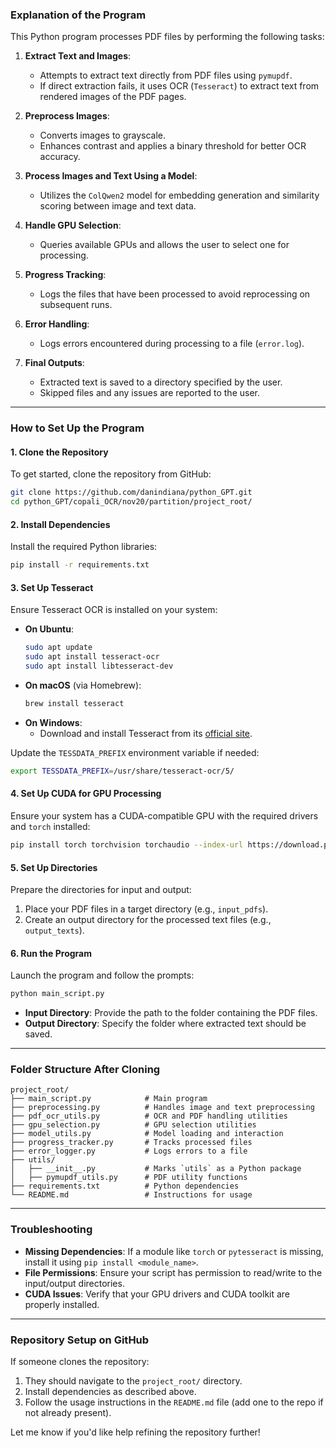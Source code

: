 ### Explanation of the Program

This Python program processes PDF files by performing the following tasks:
1. **Extract Text and Images**:
   - Attempts to extract text directly from PDF files using `pymupdf`.
   - If direct extraction fails, it uses OCR (`Tesseract`) to extract text from rendered images of the PDF pages.
   
2. **Preprocess Images**:
   - Converts images to grayscale.
   - Enhances contrast and applies a binary threshold for better OCR accuracy.

3. **Process Images and Text Using a Model**:
   - Utilizes the `ColQwen2` model for embedding generation and similarity scoring between image and text data.

4. **Handle GPU Selection**:
   - Queries available GPUs and allows the user to select one for processing.

5. **Progress Tracking**:
   - Logs the files that have been processed to avoid reprocessing on subsequent runs.

6. **Error Handling**:
   - Logs errors encountered during processing to a file (`error.log`).

7. **Final Outputs**:
   - Extracted text is saved to a directory specified by the user.
   - Skipped files and any issues are reported to the user.

---

### How to Set Up the Program

#### 1. **Clone the Repository**
To get started, clone the repository from GitHub:
```bash
git clone https://github.com/danindiana/python_GPT.git
cd python_GPT/copali_OCR/nov20/partition/project_root/
```

#### 2. **Install Dependencies**
Install the required Python libraries:
```bash
pip install -r requirements.txt
```

#### 3. **Set Up Tesseract**
Ensure Tesseract OCR is installed on your system:
- **On Ubuntu**:
  ```bash
  sudo apt update
  sudo apt install tesseract-ocr
  sudo apt install libtesseract-dev
  ```
- **On macOS** (via Homebrew):
  ```bash
  brew install tesseract
  ```
- **On Windows**:
  - Download and install Tesseract from its [official site](https://github.com/tesseract-ocr/tesseract).

Update the `TESSDATA_PREFIX` environment variable if needed:
```bash
export TESSDATA_PREFIX=/usr/share/tesseract-ocr/5/
```

#### 4. **Set Up CUDA for GPU Processing**
Ensure your system has a CUDA-compatible GPU with the required drivers and `torch` installed:
```bash
pip install torch torchvision torchaudio --index-url https://download.pytorch.org/whl/cu118
```

#### 5. **Set Up Directories**
Prepare the directories for input and output:
1. Place your PDF files in a target directory (e.g., `input_pdfs`).
2. Create an output directory for the processed text files (e.g., `output_texts`).

#### 6. **Run the Program**
Launch the program and follow the prompts:
```bash
python main_script.py
```
- **Input Directory**: Provide the path to the folder containing the PDF files.
- **Output Directory**: Specify the folder where extracted text should be saved.

---

### Folder Structure After Cloning
```plaintext
project_root/
├── main_script.py            # Main program
├── preprocessing.py          # Handles image and text preprocessing
├── pdf_ocr_utils.py          # OCR and PDF handling utilities
├── gpu_selection.py          # GPU selection utilities
├── model_utils.py            # Model loading and interaction
├── progress_tracker.py       # Tracks processed files
├── error_logger.py           # Logs errors to a file
├── utils/
│   ├── __init__.py           # Marks `utils` as a Python package
│   ├── pymupdf_utils.py      # PDF utility functions
├── requirements.txt          # Python dependencies
└── README.md                 # Instructions for usage
```

---

### Troubleshooting
- **Missing Dependencies**: If a module like `torch` or `pytesseract` is missing, install it using `pip install <module_name>`.
- **File Permissions**: Ensure your script has permission to read/write to the input/output directories.
- **CUDA Issues**: Verify that your GPU drivers and CUDA toolkit are properly installed.

---

### Repository Setup on GitHub

If someone clones the repository:
1. They should navigate to the `project_root/` directory.
2. Install dependencies as described above.
3. Follow the usage instructions in the `README.md` file (add one to the repo if not already present). 

Let me know if you'd like help refining the repository further!
